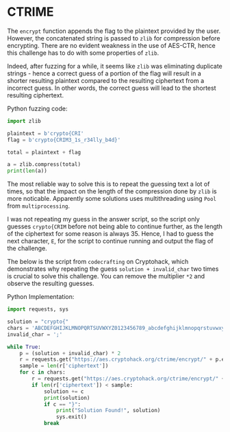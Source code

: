 # CTRIME 

The `encrypt` function appends the flag to the plaintext provided by the user. However, the concatenated string is passed to `zlib` for compression before encrypting. There are no evident weakness in the use of AES-CTR, hence this challenge has to do with some properties of `zlib`. 

Indeed, after fuzzing for a while, it seems like `zlib` was eliminating duplicate strings - hence a correct guess of a portion of the flag will result in a shorter resulting plaintext compared to the resulting ciphertext from a incorrect guess. In other words, the correct guess will lead to the shortest resulting ciphertext.

Python fuzzing code: 

```python
import zlib 

plaintext = b'crypto{CRI'
flag = b'crypto{CRIM3_1s_r34lly_b4d}'

total = plaintext + flag 

a = zlib.compress(total)
print(len(a))
```

The most reliable way to solve this is to repeat the guessing text a lot of times, so that the impact on the length of the compression done by `zlib` is more noticable. Apparently some solutions uses multithreading using `Pool` from `multiprocessing`.

I was not repeating my guess in the answer script, so the script only guesses `crypto{CRIM` before not being able to continue further, as the length of the ciphertext for some reason is always 35. Hence, I had to guess the next character, `E`, for the script to continue running and output the flag of the challenge.

The below is the script from `codecrafting` on Cryptohack, which demonstrates why repeating the guess `solution + invalid_char` two times is crucial to solve this challenge. You can remove the multiplier `*2` and observe the resulting guesses.

Python Implementation: 

```python
import requests, sys

solution = "crypto{"
chars = 'ABCDEFGHIJKLMNOPQRTSUVWXYZ0123456789_abcdefghijklmnopqrstuvwxyz}'
invalid_char = ';'

while True:
    p = (solution + invalid_char) * 2
    r = requests.get("https://aes.cryptohack.org/ctrime/encrypt/" + p.encode('ascii').hex()).json()
    sample = len(r['ciphertext'])
    for c in chars:
        r = requests.get("https://aes.cryptohack.org/ctrime/encrypt/" + ((solution + c) * 2).encode('ascii').hex()).json()
        if len(r['ciphertext']) < sample:
            solution += c
            print(solution)
            if c == "}":
                print("Solution Found!", solution)
                sys.exit()
            break
```
